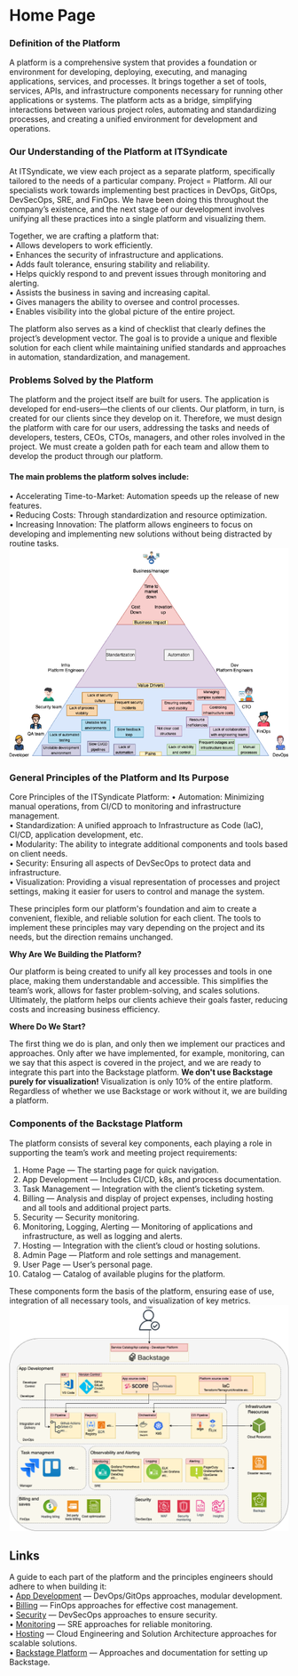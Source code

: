 # Home Page

### Definition of the Platform

A platform is a comprehensive system that provides a foundation or environment for developing, deploying, executing, and managing applications, services, and processes. It brings together a set of tools, services, APIs, and infrastructure components necessary for running other applications or systems. The platform acts as a bridge, simplifying interactions between various project roles, automating and standardizing processes, and creating a unified environment for development and operations.

### Our Understanding of the Platform at ITSyndicate

At ITSyndicate, we view each project as a separate platform, specifically tailored to the needs of a particular company. Project = Platform. All our specialists work towards implementing best practices in DevOps, GitOps, DevSecOps, SRE, and FinOps. We have been doing this throughout the company’s existence, and the next stage of our development involves unifying all these practices into a single platform and visualizing them.

Together, we are crafting a platform that:  
•	Allows developers to work efficiently.   
•	Enhances the security of infrastructure and applications.   
•	Adds fault tolerance, ensuring stability and reliability.     
•	Helps quickly respond to and prevent issues through monitoring and alerting.  
•	Assists the business in saving and increasing capital.  
•	Gives managers the ability to oversee and control processes.  
•	Enables visibility into the global picture of the entire project.  

The platform also serves as a kind of checklist that clearly defines the project’s development vector. The goal is to provide a unique and flexible solution for each client while maintaining unified standards and approaches in automation, standardization, and management.

### Problems Solved by the Platform

The platform and the project itself are built for users. The application is developed for end-users—the clients of our clients. Our platform, in turn, is created for our clients since they develop on it. Therefore, we must design the platform with care for our users, addressing the tasks and needs of developers, testers, CEOs, CTOs, managers, and other roles involved in the project. We must create a golden path for each team and allow them to develop the product through our platform. 

#### The main problems the platform solves include:  
•	Accelerating Time-to-Market: Automation speeds up the release of new features.  
•	Reducing Costs: Through standardization and resource optimization.  
•	Increasing Innovation: The platform allows engineers to focus on developing and implementing new solutions without being distracted by routine tasks.  
![Internal_developer_Platform_1.drawio](docs/uploads/87f172eee9cb598db8ddc52c60f4808f/Internal_developer_Platform_1.drawio.png)


### General Principles of the Platform and Its Purpose

Core Principles of the ITSyndicate Platform:
•	Automation: Minimizing manual operations, from CI/CD to monitoring and infrastructure management.  
•	Standardization: A unified approach to Infrastructure as Code (IaC), CI/CD, application development, etc.  
•	Modularity: The ability to integrate additional components and tools based on client needs.  
•	Security: Ensuring all aspects of DevSecOps to protect data and infrastructure.  
•	Visualization: Providing a visual representation of processes and project settings, making it easier for users to control and manage the system.  

These principles form our platform's foundation and aim to create a convenient, flexible, and reliable solution for each client. The tools to implement these principles may vary depending on the project and its needs, but the direction remains unchanged.

**Why Are We Building the Platform?**

Our platform is being created to unify all key processes and tools in one place, making them understandable and accessible. This simplifies the team’s work, allows for faster problem-solving, and scales solutions. Ultimately, the platform helps our clients achieve their goals faster, reducing costs and increasing business efficiency.

**Where Do We Start?**

The first thing we do is plan, and only then we implement our practices and approaches. Only after we have implemented, for example, monitoring, can we say that this aspect is covered in the project, and we are ready to integrate this part into the Backstage platform. **We don't use Backstage purely for visualization!** Visualization is only 10% of the entire platform. Regardless of whether we use Backstage or work without it, we are building a platform. 

### Components of the Backstage Platform

The platform consists of several key components, each playing a role in supporting the team’s work and meeting project requirements:
1.	Home Page — The starting page for quick navigation.  
2.	App Development — Includes CI/CD, k8s, and process documentation.  
3.	Task Management — Integration with the client’s ticketing system.  
4.	Billing — Analysis and display of project expenses, including hosting and all tools and additional project parts.  
5.	Security — Security monitoring.  
6.	Monitoring, Logging, Alerting — Monitoring of applications and infrastructure, as well as logging and alerts.  
7.	Hosting — Integration with the client’s cloud or hosting solutions.  
8.	Admin Page — Platform and role settings and management.  
9.	User Page — User’s personal page.  
10.	Catalog — Catalog of available plugins for the platform.  

These components form the basis of the platform, ensuring ease of use, integration of all necessary tools, and visualization of key metrics.
![Internal_developer_Platform.drawio](/docs/uploads/528ea0577b41d58e81c32f8da103fad3/Internal_developer_Platform.drawio.png)

## Links

A guide to each part of the platform and the principles engineers should adhere to when building it:  
•	[App Development](docs/default/component/itsyndicate-developer-platform/home/App-Development) — DevOps/GitOps approaches, modular development.  
•	[Billing](docs/default/component/itsyndicate-developer-platform/home/Billing) — FinOps approaches for effective cost management.  
•	[Security](docs/default/component/itsyndicate-developer-platform/home/security) — DevSecOps approaches to ensure security.  
•	[Monitoring](docs/default/component/itsyndicate-developer-platform/home/monitoring) — SRE approaches for reliable monitoring.  
•	[Hosting](docs/default/component/itsyndicate-developer-platform/home/hosting) — Cloud Engineering and Solution Architecture approaches for scalable solutions.  
•	[Backstage Platform](docs/default/component/itsyndicate-developer-platform/home/backstage) — Approaches and documentation for setting up Backstage.  

